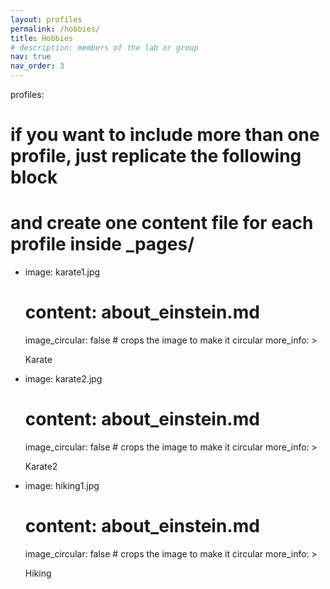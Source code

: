```yaml
---
layout: profiles
permalink: /hobbies/
title: Hobbies
# description: members of the lab or group
nav: true
nav_order: 3
---
```


profiles:
  # if you want to include more than one profile, just replicate the following block
  # and create one content file for each profile inside _pages/
  <!-- - align: right -->
  - image: karate1.jpg
    # content: about_einstein.md
    image_circular: false # crops the image to make it circular
    more_info: >
      <p>Karate</p>
  <!-- - align: right -->
  - image: karate2.jpg
    # content: about_einstein.md
    image_circular: false # crops the image to make it circular
    more_info: >
      <p>Karate2</p>
  <!-- - align: left -->
  - image: hiking1.jpg
    # content: about_einstein.md
    image_circular: false # crops the image to make it circular
    more_info: >
      <p>Hiking</p>